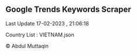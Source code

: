 

## Google Trends Keywords Scraper 
 
Last Update 17-02-2023 , 21:06:18

Country List :
VIETNAM.json



© Abdul Muttaqin 
